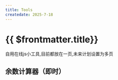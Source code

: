 ```yaml
---
title: Tools
createdate: 2025-7-18
---
```


<script setup>
import Quotient from '../src/components/Quotient.vue'
</script>

# {{ $frontmatter.title}}


自用在线js小工具,目前都放在一页,未来计划设置为多页

## 余数计算器（即时）

<Quotient />